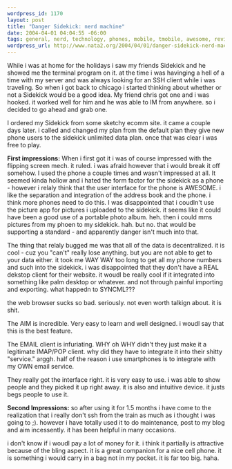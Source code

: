```yaml
--- 
wordpress_id: 1170
layout: post
title: "Danger Sidekick: nerd machine"
date: 2004-04-01 04:04:55 -06:00
tags: general, nerd, technology, phones, mobile, tmobile, awesome, review, machine
wordpress_url: http://www.nata2.org/2004/04/01/danger-sidekick-nerd-machine/
---
```

While i was at home for the holidays i saw my friends Sidekick and he showed me the terminal program on it. at the time i was havinging a hell of a time with my server and was always looking for an SSH client while i was traveling. So when i got back to chicago i started thinking about whether or not a Sidekick would be a good idea. My friend chris got one and i was hooked. it worked well for him and he was able to IM from anywhere. so i decided to go ahead and grab one.

I ordered my Sidekick from some sketchy ecomm site. it came a couple days later. i called and changed my plan from the default plan they give new phone users to the sidekick unlimited data plan. once that was clear i was free to play.

<strong>First impressions:</strong>  When i first got it i was of course impressed with the flipping screen mech. it ruled. i was afraid however that i would break it off somehow. I used the phone a couple times and wasn't impressed at all. It seemed kinda hollow and i hated the form factor for the sidekick as a phone - however i relaly think that the user interface for the phone is AWESOME. i like the separation and integration of the address book and the phone. i think more phones need to do this. I was disappointed that i coudln't use the picture app for pictures i uploaded to the sidekick. it seems like it could have been a good use of a portable photo album. heh. then i could mms pictures from my phoen to my sidekick. hah. but no. that would be supporting a standard - and apparently danger isn't much into that.

The thing that relaly bugged me was that all of the data is decentralized. it is cool - cuz you "can't" really lose anything. but you are not able to get to your data either. it took me WAY WAY too long to get all my phone numbers and such into the sidekick. i was disappointed that they don't have a REAL dekstop client for their website. it woudl be really cool if it integrated into something like palm desktop or whatever. and not through painful importing and exporting. what happedn to SYNCML???

the web browser sucks so bad. seriously. not even worth talkign about. it is shit.

The AIM is incredible. Very easy to learn and well designed. i woudl say that this is the best feature.

The EMAIL client is infuriating. WHY oh WHY didn't they just make it a legitimate IMAP/POP client. why did they have to integrate it into their shitty "service." arggh. half of the reason i use smartphones is to integrate with my OWN email service.

They really got the interface right. it is very easy to use. i was able to show people and they picked it up right away. it is also and intuitive device. it justs begs people to use it.

<strong>Second Impressions:</strong> so after using it for 1.5 months i have come to the realization that i really don't ssh from the train as much as i thought i was going to ;). however i have totally used it to do maintenance, post to my blog and aim incessently. it has been helpful in many occasions.

i don't know if i woudl pay a lot of money for it. i think it partially is attractive because of the bling aspect. it is a great companion for a nice cell phone. it is something i would carry in a bag  not in my pocket. it is far too big. haha.
